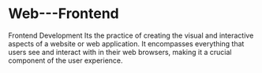 # Web---Frontend
Frontend Development Its the practice of creating the visual and interactive aspects of a website or web application. It encompasses everything that users see and interact with in their web browsers, making it a crucial component of the user experience. 
